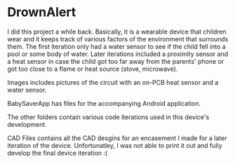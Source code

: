 # DrownAlert

I did this project a while back. Basically, it is a wearable device that children wear and it keeps track of various factors of the environment that surrounds them. The first iteration only had a water sensor to see if the child fell into a pool or some body of water. Later iterations included a proximity sensor and a heat sensor in case the child got too far away from the parents' phone or got too close to a flame or heat source (stove, microwave).

Images includes pictures of the circuit with an on-PCB heat sensor and a water sensor.

BabySaverApp has files for the accompanying Android application.

The other folders contain various code iterations used in this device's development.

CAD Files contains all the CAD desgins for an encasement I made for a later iteration of the device. Unfortunatley, I was not able to print it out and fully develop the final device iteration :(
